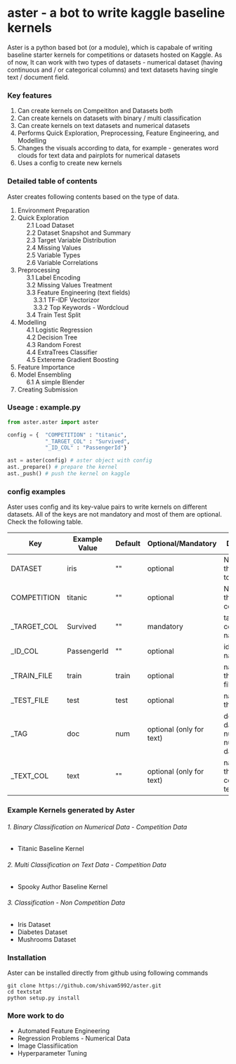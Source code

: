 # aster - a bot to write kaggle baseline kernels
Aster is a python based bot (or a module), which is capabale of writing baseline starter kernels for competitions or datasets hosted on Kaggle. As of now, It can work with two types of datasets - numerical dataset (having continuous and / or categorical columns) and text datasets having single text / document field. 

### Key features 

1. Can create kernels on Compeititon and Datasets both  
2. Can create kernels on datasets with binary / multi classification  
3. Can create kernels on text datasets and numerical datasets  
4. Performs Quick Exploration, Preprocessing, Feature Engineering, and Modelling  
5. Changes the visuals according to data, for example - generates word clouds for text data and pairplots for numerical datasets
6. Uses a config to create new kernels  

### Detailed table of contents  

Aster creates following contents based on the type of data.

1. Environment Preparation
2. Quick Exploration   
&nbsp;&nbsp;&nbsp;&nbsp; 2.1 Load Dataset    
&nbsp;&nbsp;&nbsp;&nbsp; 2.2 Dataset Snapshot and Summary    
&nbsp;&nbsp;&nbsp;&nbsp; 2.3 Target Variable Distribution    
&nbsp;&nbsp;&nbsp;&nbsp; 2.4 Missing Values    
&nbsp;&nbsp;&nbsp;&nbsp; 2.5 Variable Types  
&nbsp;&nbsp;&nbsp;&nbsp; 2.6 Variable Correlations
3. Preprocessing  
&nbsp;&nbsp;&nbsp;&nbsp; 3.1 Label Encoding    
&nbsp;&nbsp;&nbsp;&nbsp; 3.2 Missing Values Treatment     
&nbsp;&nbsp;&nbsp;&nbsp; 3.3 Feature Engineering (text fields)  
&nbsp;&nbsp;&nbsp;&nbsp;&nbsp;&nbsp;&nbsp;&nbsp; 3.3.1 TF-IDF Vectorizor  
&nbsp;&nbsp;&nbsp;&nbsp;&nbsp;&nbsp;&nbsp;&nbsp; 3.3.2 Top Keywords - Wordcloud    
&nbsp;&nbsp;&nbsp;&nbsp; 3.4 Train Test Split    
4. Modelling   
&nbsp;&nbsp;&nbsp;&nbsp; 4.1 Logistic Regression  
&nbsp;&nbsp;&nbsp;&nbsp; 4.2 Decision Tree    
&nbsp;&nbsp;&nbsp;&nbsp; 4.3 Random Forest  
&nbsp;&nbsp;&nbsp;&nbsp; 4.4 ExtraTrees Classifier  
&nbsp;&nbsp;&nbsp;&nbsp; 4.5 Extereme Gradient Boosting  
5. Feature Importance   
6. Model Ensembling  
&nbsp;&nbsp;&nbsp;&nbsp; 6.1 A simple Blender  
7. Creating Submission

### Useage : example.py

```python
from aster.aster import aster

config = {	"COMPETITION" : "titanic", 
            "_TARGET_COL" : "Survived", 
            "_ID_COL" : "PassengerId"}

ast = aster(config) # aster object with config 
ast._prepare() # prepare the kernel
ast._push() # push the kernel on kaggle
```
### config examples 

Aster uses config and its key-value pairs to write kernels on different datasets. All of the keys are not mandatory and most of them are optional. Check the following table.  

Key | Example Value | Default | Optional/Mandatory | Definition
--- | --- | --- | --- | ---
DATASET | iris | "" | optional | Name of the dataset to be used 
COMPETITION | titanic | "" | optional | Name of the competition 
_TARGET_COL | Survived | "" | mandatory | target column name
_ID_COL | PassengerId | "" | optional | id column name 
_TRAIN_FILE | train | train | optional | name of the train file
_TEST_FILE | test | test | optional | name of the test file 
_TAG | doc | num | optional (only for text) | doc : text dataset, num : numerical dataset
_TEXT_COL | text | "" | optional (only for text) | name of the column containing text data

### Example Kernels generated by Aster 

###### 1. Binary Classification on Numerical Data - Competition Data
- Titanic Baseline Kernel
###### 2. Multi Classification on Text Data - Competition Data
- Spooky Author Baseline Kernel
###### 3. Classification - Non Competition Data 
- Iris Dataset 
- Diabetes Dataset 
- Mushrooms Dataset


### Installation

Aster can be installed directly from github using following commands 

```shell
git clone https://github.com/shivam5992/aster.git
cd textstat
python setup.py install
```

### More work to do 

- Automated Feature Engineering
- Regression Problems - Numerical Data 
- Image Classifiication
- Hyperparameter Tuning 